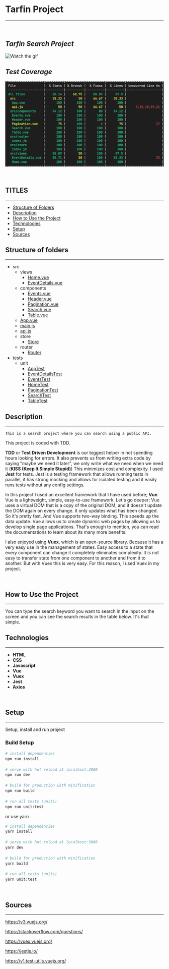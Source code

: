 # Tarfin Project

---

<br />

***Tarfin Search Project***
---

![Watch the gif](./src/assets/tarfin-task-gif.gif)

***Test Coverage***
---

![Test Coverage](./src/assets/test-coverage.png)

<br />

## **TITLES**

---

* [Structure of Folders](#structure-of-folders)
* [Description](#description)
* [How to Use the Project](#how-to-use-the-project)
* [Technologies](#technologies)
* [Setup](#setup)
* [Sources](#sources)
  <br />

## Structure of folders

---

- src
    - views
        - [Home.vue](./src/views/Home.vue)
        - [EventDetails.vue](./src/views/EventDetails.vue)
    - components
        -   [Events.vue](./src/components/Events.vue)
        -   [Header.vue](./src/components/Header.vue)
        -   [Pagination.vue](./src/components/Pagination.vue)
        -   [Search.vue](./src/components/Search.vue)
        -   [Table.vue](./src/components/Table.vue)
    - [App.vue](./src/App.vue)
    - [main.js](./src/main.js)
    - [api.js](./src/api.js) 
    - store
        - [Store](./src/store/index.js)
    - router
        - [Router](./src/router/index.js)
- tests
    - unit
        - [AppTest](./tests/unit/app.spec.js)
        - [EventDetailsTest](./tests/unit/eventDetails.spec.js)
        - [EventsTest](./tests/unit/events.spec.js)
        - [HomeTest](./tests/unit/home.spec.js)
        - [PaginationTest](./tests/unit/pagination.spec.js)
        - [SearchTest](./tests/unit/home.spec.js)
        - [TableTest](./tests/unit/table.spec.js)
          <br />


## Description

---

    This is a search project where you can search using a public API.

This project is coded with TDD.

**TDD** or **Test Driven Development** is our biggest helper in not spending hours looking for errors.
It also prevents us from writing extra code by saying "maybe we need it later", we only write what we need when we need it (**KISS (Keep It Simple Stupid)**)
This minimizes cost and complexity. I used **Jest** for tests.
Jest is a testing framework that allows running tests in parallel,
it has strong mocking and allows for isolated testing and it easily runs tests without any config settings.

In this project I used an excellent framework that I have used before; **Vue**. Vue is a lightweight, simple, easy-to-use framework.
Let's go deeper; Vue uses a virtual DOM that is a copy of the original DOM, and it doesn't update the DOM again on every change.
It only updates what has been changed. So it's pretty fast. And Vue supports two-way binding. This speeds up the data update.
Vue allows us to create dynamic web pages by allowing us to develop single page applications.
That's enough to mention, you can read the documentations to learn about its many more benefits.

I also enjoyed using **Vuex**, which is an open-source library.
Because it has a very easy use in the management of states.
Easy access to a state that every component can change it completely eliminates complexity.
It is not easy to transfer state from one component to another and from it to another.
But with Vuex this is very easy. For this reason, I used Vuex in my project.

  <br />

## How to Use the Project

---

You can type the search keyword you want to search in the input on the screen and you can see the search results in the table below. It's that simple.
<br/>

## Technologies

---

* **HTML**
* **CSS**
* **Javascript**
* **Vue**
* **Vuex**
* **Jest**
* **Axios**

<br />

## Setup

---

Setup, install and run project

### Build Setup

``` bash
# install dependencies
npm run install

# serve with hot reload at localhost:3000
npm run dev

# build for production with minification
npm run build

# run all tests (units)
npm run unit:test


```

or use yarn

``` bash
# install dependencies
yarn install

# serve with hot reload at localhost:3000
yarn dev

# build for production with minification
yarn build

# run all tests (units)
yarn unit:test

```
<br />


## Sources

---

https://v3.vuejs.org/

https://stackoverflow.com/questions/

https://vuex.vuejs.org/

https://jestjs.io/

https://v1.test-utils.vuejs.org/


